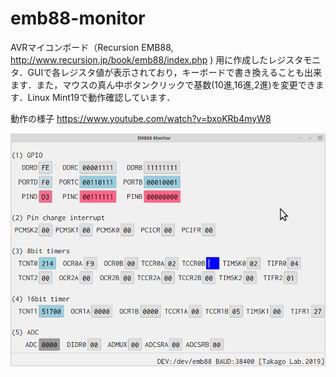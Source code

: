 # emb88-monitor

AVRマイコンボード（Recursion EMB88, http://www.recursion.jp/book/emb88/index.php ) 用に作成したレジスタモニタ．GUIで各レジスタ値が表示されており，キーボードで書き換えることも出来ます．また，マウスの真ん中ボタンクリックで基数(10進,16進,2進)を変更できます．Linux Mint19で動作確認しています．

動作の様子 https://www.youtube.com/watch?v=bxoKRb4myW8


![専門実験の学生用に開発中](https://github.com/takago/emb88-monitor/blob/master/screenshot.png)

